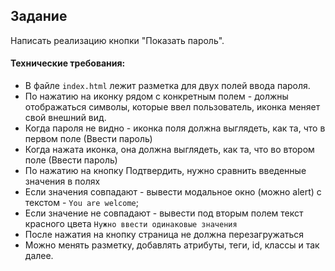 ## Задание

Написать реализацию кнопки "Показать пароль".

#### Технические требования:
- В файле `index.html` лежит разметка для двух полей ввода пароля. 
- По нажатию на иконку рядом с конкретным полем - должны отображаться символы, которые ввел пользователь, иконка меняет свой внешний вид.
- Когда пароля не видно - иконка поля должна выглядеть, как та, что в первом поле (Ввести пароль)
- Когда нажата иконка, она должна выглядеть, как та, что во втором поле (Ввести пароль)
- По нажатию на кнопку Подтвердить, нужно сравнить введенные значения в полях
- Если значения совпадают - вывести модальное окно (можно alert) с текстом - `You are welcome`;
- Если значение не совпадают - вывести под вторым полем текст красного цвета  `Нужно ввести одинаковые значения`
- После нажатия на кнопку страница не должна перезагружаться
- Можно менять разметку, добавлять атрибуты, теги, id, классы и так далее.
